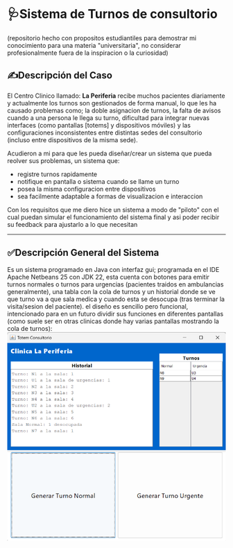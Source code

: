 # 🩺Sistema de Turnos de consultorio
(repositorio hecho con propositos estudiantiles para demostrar mi conocimiento para una materia "universitaria", no considerar profesionalmente fuera de la inspiracion o la curiosidad)

## ✍️Descripción del Caso
El Centro Clinico llamado: **La Periferia** recibe muchos pacientes diariamente y actualmente los turnos son gestionados de forma manual, lo que les ha causado problemas como; la doble asignacion de turnos, la falta de avisos cuando a una persona le llega su turno, dificultad para integrar nuevas interfaces (como pantallas [totems] y dispositivos móviles) y las configuraciones inconsistentes entre distintas sedes del consultorio (incluso entre dispositivos de la misma sede).

Acudieron a mi para que les pueda diseñar/crear un sistema que pueda reolver sus problemas, un sistema que:
- registre turnos rapidamente
- notifique en pantalla o sistema cuando se llame un turno
- posea la misma configuracion entre dispositivos
- sea facilmente adaptable a formas de visualizacion e interaccion

Con los requisitos que me diero hice un sistema a modo de "piloto" con el cual puedan simular el funcionamiento del sistema final y asi poder recibir su feedback para ajustarlo a lo que necesitan


---
## ✅Descripción General del Sistema

Es un sistema programado en Java con interfaz gui; programada en el IDE Apache Netbeans 25 con JDK 22, esta cuenta con botones para emitir turnos normales o turnos para urgencias (pacientes traidos en ambulancias generalmente), una tabla con la cola de turnos y un historial donde se ve que turno va a que sala medica y cuando esta se desocupa (tras terminar la visita/sesion del paciente). el diseño es sencillo pero funcional, intencionado para en un futuro dividir sus funciones en diferentes pantallas (como suele ser en otras clinicas donde hay varias pantallas mostrando la cola de turnos):
![img](img/image01.png)
